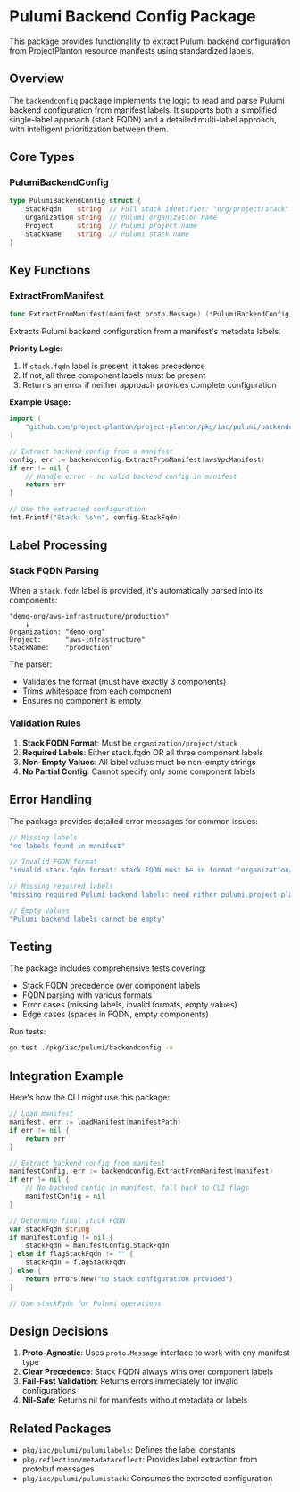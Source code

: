 # Pulumi Backend Config Package

This package provides functionality to extract Pulumi backend configuration from ProjectPlanton resource manifests using standardized labels.

## Overview

The `backendconfig` package implements the logic to read and parse Pulumi backend configuration from manifest labels. It supports both a simplified single-label approach (stack FQDN) and a detailed multi-label approach, with intelligent prioritization between them.

## Core Types

### PulumiBackendConfig

```go
type PulumiBackendConfig struct {
    StackFqdn    string  // Full stack identifier: "org/project/stack"
    Organization string  // Pulumi organization name
    Project      string  // Pulumi project name  
    StackName    string  // Pulumi stack name
}
```

## Key Functions

### ExtractFromManifest

```go
func ExtractFromManifest(manifest proto.Message) (*PulumiBackendConfig, error)
```

Extracts Pulumi backend configuration from a manifest's metadata labels.

**Priority Logic:**
1. If `stack.fqdn` label is present, it takes precedence
2. If not, all three component labels must be present
3. Returns an error if neither approach provides complete configuration

**Example Usage:**

```go
import (
    "github.com/project-planton/project-planton/pkg/iac/pulumi/backendconfig"
)

// Extract backend config from a manifest
config, err := backendconfig.ExtractFromManifest(awsVpcManifest)
if err != nil {
    // Handle error - no valid backend config in manifest
    return err
}

// Use the extracted configuration
fmt.Printf("Stack: %s\n", config.StackFqdn)
```

## Label Processing

### Stack FQDN Parsing

When a `stack.fqdn` label is provided, it's automatically parsed into its components:

```
"demo-org/aws-infrastructure/production" 
    ↓
Organization: "demo-org"
Project:      "aws-infrastructure"
StackName:    "production"
```

The parser:
- Validates the format (must have exactly 3 components)
- Trims whitespace from each component
- Ensures no component is empty

### Validation Rules

1. **Stack FQDN Format**: Must be `organization/project/stack`
2. **Required Labels**: Either stack.fqdn OR all three component labels
3. **Non-Empty Values**: All label values must be non-empty strings
4. **No Partial Config**: Cannot specify only some component labels

## Error Handling

The package provides detailed error messages for common issues:

```go
// Missing labels
"no labels found in manifest"

// Invalid FQDN format
"invalid stack.fqdn format: stack FQDN must be in format 'organization/project/stack'"

// Missing required labels
"missing required Pulumi backend labels: need either pulumi.project-planton.org/stack.fqdn or all of (organization, project, stack.name)"

// Empty values
"Pulumi backend labels cannot be empty"
```

## Testing

The package includes comprehensive tests covering:
- Stack FQDN precedence over component labels
- FQDN parsing with various formats
- Error cases (missing labels, invalid formats, empty values)
- Edge cases (spaces in FQDN, empty components)

Run tests:
```bash
go test ./pkg/iac/pulumi/backendconfig -v
```

## Integration Example

Here's how the CLI might use this package:

```go
// Load manifest
manifest, err := loadManifest(manifestPath)
if err != nil {
    return err
}

// Extract backend config from manifest
manifestConfig, err := backendconfig.ExtractFromManifest(manifest)
if err != nil {
    // No backend config in manifest, fall back to CLI flags
    manifestConfig = nil
}

// Determine final stack FQDN
var stackFqdn string
if manifestConfig != nil {
    stackFqdn = manifestConfig.StackFqdn
} else if flagStackFqdn != "" {
    stackFqdn = flagStackFqdn
} else {
    return errors.New("no stack configuration provided")
}

// Use stackFqdn for Pulumi operations
```

## Design Decisions

1. **Proto-Agnostic**: Uses `proto.Message` interface to work with any manifest type
2. **Clear Precedence**: Stack FQDN always wins over component labels
3. **Fail-Fast Validation**: Returns errors immediately for invalid configurations
4. **Nil-Safe**: Returns nil for manifests without metadata or labels

## Related Packages

- `pkg/iac/pulumi/pulumilabels`: Defines the label constants
- `pkg/reflection/metadatareflect`: Provides label extraction from protobuf messages
- `pkg/iac/pulumi/pulumistack`: Consumes the extracted configuration
